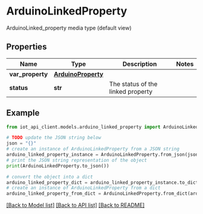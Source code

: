 # ArduinoLinkedProperty

ArduinoLinked_property media type (default view)

## Properties

Name | Type | Description | Notes
------------ | ------------- | ------------- | -------------
**var_property** | [**ArduinoProperty**](ArduinoProperty.md) |  | 
**status** | **str** | The status of the linked property | 

## Example

```python
from iot_api_client.models.arduino_linked_property import ArduinoLinkedProperty

# TODO update the JSON string below
json = "{}"
# create an instance of ArduinoLinkedProperty from a JSON string
arduino_linked_property_instance = ArduinoLinkedProperty.from_json(json)
# print the JSON string representation of the object
print(ArduinoLinkedProperty.to_json())

# convert the object into a dict
arduino_linked_property_dict = arduino_linked_property_instance.to_dict()
# create an instance of ArduinoLinkedProperty from a dict
arduino_linked_property_from_dict = ArduinoLinkedProperty.from_dict(arduino_linked_property_dict)
```
[[Back to Model list]](../README.md#documentation-for-models) [[Back to API list]](../README.md#documentation-for-api-endpoints) [[Back to README]](../README.md)


